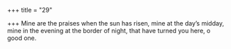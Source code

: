 +++
title = "29"

+++
Mine are the praises when the sun has risen, mine at the day’s midday, mine in the evening at the border of night, that have turned you here, o  good one.  